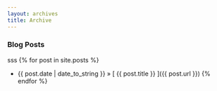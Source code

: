 ```yaml
---
layout: archives
title: Archive
---
```


### Blog Posts
sss
{% for post in site.posts %}
  * {{ post.date | date_to_string }} &raquo; [ {{ post.title }} ]({{ post.url }})
{% endfor %}
